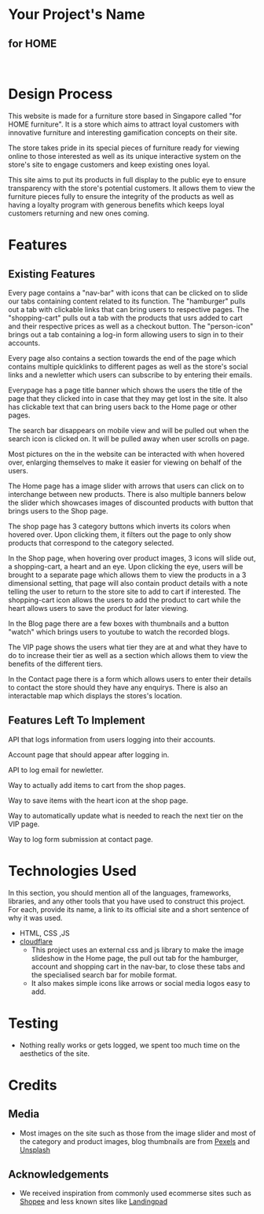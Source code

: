# Your Project's Name

## __for HOME__
<br>

# Design Process
 
This website is made for a furniture store based in Singapore called "for HOME furniture". It is a store which aims to attract loyal customers with innovative furniture and interesting gamification concepts on their site.

The store takes pride in its special pieces of furniture ready for viewing online to those interested as well as its unique interactive system on the store's site to engage customers and keep existing ones loyal.

This site aims to put its products in full display to the public eye to ensure transparency with the store's potential customers. It allows them to view the furniture pieces fully to ensure the integrity of the products as well as having a loyalty program with generous benefits which keeps loyal customers returning and new ones coming.

# Features

## Existing Features

Every page contains a "nav-bar" with icons that can be clicked on to slide our tabs containing content related to its function. The "hamburger" pulls out a tab with clickable links that can bring users to respective pages. The "shopping-cart" pulls out a tab with the products that usrs added to cart and their respective prices as well as a checkout button. The "person-icon" brings out a tab containing a log-in form allowing users to sign in to their accounts.

Every page also contains a section towards the end of the page which contains multiple quicklinks to different pages as well as the store's social links and a newletter which users can subscribe to by entering their emails.

Everypage has a page title banner which shows the users the title of the page that they clicked into in case that they may get lost in the site. It also has clickable text that can bring users back to the Home page or other pages.

The search bar disappears on mobile view and will be pulled out when the search icon is clicked on. It will be pulled away when user scrolls on page.

Most pictures on the in the website can be interacted with when hovered over, enlarging themselves to make it easier for viewing on behalf of the users.

The Home page has a image slider with arrows that users can click on to interchange between new products. There is also multiple banners below the slider which showcases images of discounted products with button that brings users to the Shop page.

The shop page has 3 category buttons which inverts its colors when hovered over. Upon clicking them, it filters out the page to only show products that correspond to the category selected.

In the Shop page, when hovering over product images, 3 icons will slide out, a shopping-cart, a heart and an eye. Upon clicking the eye, users will be brought to a separate page which allows them to view the products in a 3 dimensional setting, that page will also contain product details with a note telling the user to return to the store site to add to cart if interested. The shopping-cart icon allows the users to add the product to cart while the heart allows users to save the product for later viewing.

In the Blog page there are a few boxes with thumbnails and a button "watch" which brings users to youtube to watch the recorded blogs.

The VIP page shows the users what tier they are at and what they have to do to increase their tier as well as a section which allows them to view the benefits of the different tiers.

In the Contact page there is a form which allows users to enter their details to contact the store should they have any enquirys. There is also an interactable map which displays the stores's location.

## Features Left To Implement

API that logs information from users logging into their accounts.

Account page that should appear after logging in.

API to log email for newletter.

Way to actually add items to cart from the shop pages.

Way to save items with the heart icon at the shop page.

Way to automatically update what is needed to reach the next tier on the VIP page.

Way to log form submission at contact page.

# Technologies Used

In this section, you should mention all of the languages, frameworks, libraries, and any other tools that you have used to construct this project. For each, provide its name, a link to its official site and a short sentence of why it was used.

- HTML, CSS ,JS
- [cloudflare](https://cdnjs.cloudflare.com/ajax/libs/font-awesome/5.15.4/css/all.min.css)
    - This project uses an external css and js library to make the image slideshow in the Home page, the pull out tab for the hamburger, account and shopping cart in the nav-bar, to close these tabs and the specialised search bar for mobile format.
    - It also makes simple icons like arrows or social media logos easy to add.

# Testing

- Nothing really works or gets logged, we spent too much time on the aesthetics of the site.

# Credits

## Media

- Most images on the site such as those from the image slider and most of the category and product images, blog thumbnails are from [Pexels](https://www.pexels.com) and [Unsplash](https://unsplash.com)

## Acknowledgements

- We received inspiration from commonly used ecommerse sites such as [Shopee](https://shopee.sg) and less known sites like [Landingpad](https://landingpad.shop)